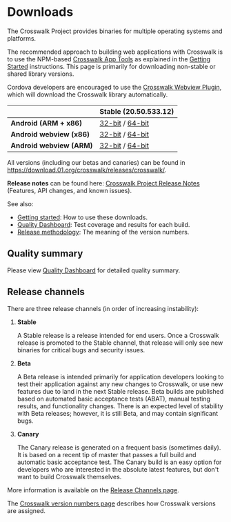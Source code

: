 # Downloads

The Crosswalk Project provides binaries for multiple operating systems and platforms.

The recommended approach to building web applications with Crosswalk is to use the NPM-based [Crosswalk App Tools](/documentation/crosswalk-app-tools.html) as explained in the [Getting Started](/documentation/getting_started.html) instructions. This page is primarily for downloading non-stable or shared library versions.

Cordova developers are encouraged to use the [Crosswalk Webview Plugin](/documentation/cordova.html), which will download the Crosswalk library automatically.

| | Stable (20.50.533.12)
| ------------ | -------------
| **Android (ARM + x86)** | [32-bit](https://download.01.org/crosswalk/releases/crosswalk/android/stable/latest/crosswalk-20.50.533.12.zip) / [64-bit](https://download.01.org/crosswalk/releases/crosswalk/android/stable/latest/crosswalk-20.50.533.12-64bit.zip)
| **Android webview (x86)** | [32-bit](https://download.01.org/crosswalk/releases/crosswalk/android/stable/latest/x86/crosswalk-webview-20.50.533.12-x86.zip) / [64-bit](https://download.01.org/crosswalk/releases/crosswalk/android/stable/latest/x86_64/crosswalk-webview-20.50.533.12-x86_64.zip)
| **Android webview (ARM)** | [32-bit](https://download.01.org/crosswalk/releases/crosswalk/android/stable/latest/arm/crosswalk-webview-20.50.533.12-arm.zip) / [64-bit](https://download.01.org/crosswalk/releases/crosswalk/android/stable/latest/arm64/crosswalk-webview-20.50.533.12-arm64.zip)

All versions (including our betas and canaries) can be found in https://download.01.org/crosswalk/releases/crosswalk/.

**Release notes** can be found here: [Crosswalk Project Release Notes](https://github.com/crosswalk-project/crosswalk/blob/master/RELEASENOTES.md)
(Features, API changes, and known issues).

See also:
* [Getting started](/documentation/getting_started.html): How to use these downloads.
* [Quality Dashboard](/documentation/qa/quality_dashboard.html): Test coverage and results for each build.
* [Release methodology](https://github.com/crosswalk-project/crosswalk-website/wiki/release-methodology#version-numbers): The meaning of the version numbers.

## Quality summary

Please view [Quality Dashboard](/documentation/qa/quality_dashboard.html) for detailed quality summary.

## Release channels

There are three release channels (in order of increasing instability):

1. **Stable**

   A Stable release is a release intended for end users. Once a Crosswalk release is promoted to the Stable channel, that release will only see new binaries for critical bugs and security issues.

1. **Beta**

    A Beta release is intended primarily for application developers looking to test their application against any new changes to Crosswalk, or use new features due to land in the next Stable release. Beta builds are published based on automated basic acceptance tests (ABAT), manual testing results, and functionality changes. There is an expected level of stability with Beta releases; however, it is still Beta, and may contain significant bugs.

1. **Canary**

    The Canary release is generated on a frequent basis (sometimes daily). It is based on a recent tip of master that passes a full build and automatic basic acceptance test. The Canary build is an easy option for developers who are interested in the absolute latest features, but don't want to build Crosswalk themselves.

More information is available on the [Release Channels page](https://github.com/crosswalk-project/crosswalk-website/wiki/Release-methodology).

The [Crosswalk version numbers page](https://github.com/crosswalk-project/crosswalk-website/wiki/release-methodology#version-numbers) describes how Crosswalk versions are assigned.
